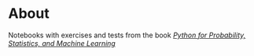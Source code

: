 About
==========

Notebooks with exercises and tests from the book [*Python for Probability, Statistics, and Machine Learning*](http://www.springer.com/gp/book/9783319307152)





